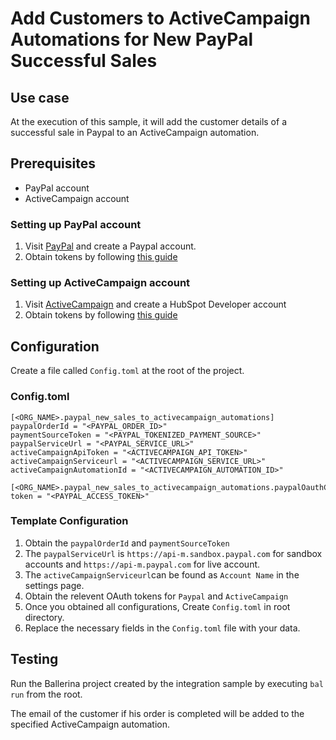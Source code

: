 # Add Customers to ActiveCampaign Automations for New PayPal Successful Sales
## Use case
At the execution of this sample, it will add the customer details of a successful sale in Paypal to an ActiveCampaign automation.

## Prerequisites
* PayPal account
* ActiveCampaign account

### Setting up PayPal account
1. Visit [PayPal](https://www.paypal.com/lk/home) and create a Paypal account.
2. Obtain tokens by following [this guide](https://developer.paypal.com/api/rest/authentication/)

### Setting up ActiveCampaign account
1. Visit [ActiveCampaign](https://app.hubspot.com/) and create a HubSpot Developer account
2. Obtain tokens by following [this guide](https://developers.hubspot.com/docs/api/oauth-quickstart-guide) 

## Configuration
Create a file called `Config.toml` at the root of the project.

### Config.toml 

```
[<ORG_NAME>.paypal_new_sales_to_activecampaign_automations]
paypalOrderId = "<PAYPAL_ORDER_ID>"
paymentSourceToken = "<PAYPAL_TOKENIZED_PAYMENT_SOURCE>"
paypalServiceUrl = "<PAYPAL_SERVICE_URL>"
activeCampaignApiToken = "<ACTIVECAMPAIGN_API_TOKEN>"
activeCampaignServiceurl = "<ACTIVECAMPAIGN_SERVICE_URL>"
activeCampaignAutomationId = "<ACTIVECAMPAIGN_AUTOMATION_ID>"

[<ORG_NAME>.paypal_new_sales_to_activecampaign_automations.paypalOauthConfig]
token = "<PAYPAL_ACCESS_TOKEN>"

```

### Template Configuration
1. Obtain the `paypalOrderId` and `paymentSourceToken`
2. The `paypalServiceUrl` is `https://api-m.sandbox.paypal.com` for sandbox accounts and `https://api-m.paypal.com` for live account.
3. The `activeCampaignServiceurl`can be found as `Account Name` in the settings page.
4. Obtain the relevent OAuth tokens for `Paypal` and `ActiveCampaign`
5. Once you obtained all configurations, Create `Config.toml` in root directory.
6. Replace the necessary fields in the `Config.toml` file with your data.

## Testing
Run the Ballerina project created by the integration sample by executing `bal run` from the root.

The email of the customer if his order is completed will be added to the specified ActiveCampaign automation.
